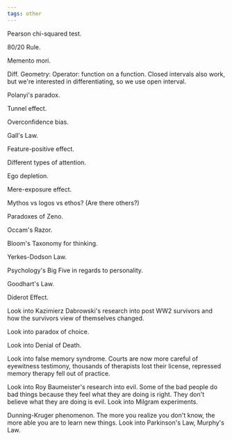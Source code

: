 ```yaml
---
tags: other
---
```


Pearson chi-squared test.

80/20 Rule.

Memento mori.

Diff. Geometry:
Operator: function on a function.
Closed intervals also work, but we're interested in differentiating, so we use open interval.

Polanyi's paradox.

Tunnel effect.

Overconfidence bias.

Gall's Law.

Feature-positive effect.

Different types of attention.

Ego depletion.

Mere-exposure effect.

Mythos vs logos vs ethos? (Are there others?)

Paradoxes of Zeno.

Occam's Razor.

Bloom's Taxonomy for thinking.

Yerkes-Dodson Law.

Psychology's Big Five in regards to personality.

Goodhart's Law.

Diderot Effect.

Look into Kazimierz Dabrowski's research into post WW2 survivors and how the survivors view of themselves changed.

Look into paradox of choice.

Look into Denial of Death.

Look into false memory syndrome. Courts are now more careful of eyewitness testimony, thousands of therapists lost their license, repressed memory therapy fell out of practice.

Look into Roy Baumeister's research into evil. Some of the bad people do bad things because they feel what they are doing is right. They don't believe what they are doing is evil. Look into Milgram experiments.

Dunning-Kruger phenomenon. The more you realize you don't know, the more able you are to learn new things. Look into Parkinson's Law, Murphy's Law.
